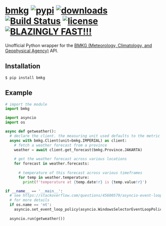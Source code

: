 # [bmkg][pypi-url] [![pypi][pypi-image]][pypi-url] [![downloads][downloads-image]][pypi-url] [![Build Status][ci-image]][ci-url] [![license][github-license-image]][github-license-url] [![BLAZINGLY FAST!!!][blazingly-fast-image]][blazingly-fast-url]

[pypi-image]: https://img.shields.io/pypi/v/bmkg.svg?style=flat-square
[pypi-url]: https://pypi.org/project/bmkg/
[downloads-image]: https://img.shields.io/pypi/dm/bmkg?style=flat-square
[ci-image]: https://github.com/null8626/bmkg/workflows/CI/badge.svg
[ci-url]: https://github.com/null8626/bmkg/actions/workflows/CI.yml
[github-license-image]: https://img.shields.io/github/license/null8626/bmkg?style=flat-square
[github-license-url]: https://github.com/null8626/bmkg/blob/main/LICENSE
[blazingly-fast-image]: https://img.shields.io/badge/speed-BLAZINGLY%20FAST!!!%20%F0%9F%94%A5%F0%9F%9A%80%F0%9F%92%AA%F0%9F%98%8E-brightgreen.svg?style=flat-square
[blazingly-fast-url]: https://twitter.com/acdlite/status/974390255393505280

Unofficial Python wrapper for the [BMKG (Meteorology, Climatology, and Geophysical Agency)](https://www.bmkg.go.id/) API.

## Installation

```console
$ pip install bmkg
```

## Example

```py
# import the module
import bmkg

import asyncio
import os

async def getweather():
  # declare the client. the measuring unit used defaults to the metric system (celcius, km/h, etc.)
  async with bmkg.Client(unit=bmkg.IMPERIAL) as client:
    # fetch a weather forecast from a province
    weather = await client.get_forecast(bmkg.Province.JAKARTA)
    
    # get the weather forecast across various locations
    for forecast in weather.forecasts:
      
      # temperature of this forecast across various timeframes
      for temp in weather.temperature:
        print(f'temperature at {temp.date!r} is {temp.value!r}')

if __name__ == '__main__':
  # see https://stackoverflow.com/questions/45600579/asyncio-event-loop-is-closed-when-getting-loop
  # for more details
  if os.name == 'nt':
    asyncio.set_event_loop_policy(asyncio.WindowsSelectorEventLoopPolicy())
  
  asyncio.run(getweather())
```